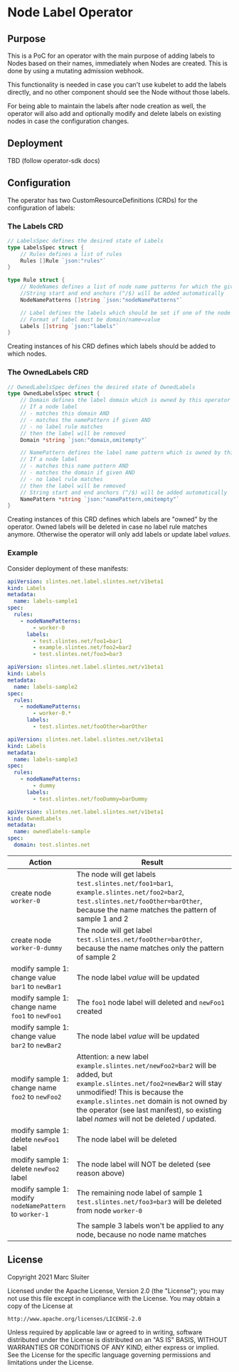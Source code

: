 # Node Label Operator

## Purpose

This is a PoC for an operator with the main purpose of adding labels to
Nodes based on their names, immediately when Nodes are created. This is done
by using a mutating admission webhook.

This functionality is needed in case you can't use kubelet to add the labels
directly, and no other component should see the Node without those labels.

For being able to maintain the labels after node creation as well, the operator
will also add and optionally modify and delete labels on existing nodes in case
the configuration changes.

## Deployment

TBD (follow operator-sdk docs)

## Configuration

The operator has two CustomResourceDefinitions (CRDs) for the configuration
of labels:

### The Labels CRD

```go
// LabelsSpec defines the desired state of Labels
type LabelsSpec struct {
	// Rules defines a list of rules
	Rules []Rule `json:"rules"`
}

type Rule struct {
	// NodeNames defines a list of node name patterns for which the given labels should be set. 
	//String start and end anchors (^/$) will be added automatically 
	NodeNamePatterns []string `json:"nodeNamePatterns"`

	// Label defines the labels which should be set if one of the node name patterns matches
	// Format of label must be domain/name=value
	Labels []string `json:"labels"`
}
```

Creating instances of his CRD defines which labels should be added to which
nodes.

### The OwnedLabels CRD

```go
// OwnedLabelsSpec defines the desired state of OwnedLabels
type OwnedLabelsSpec struct {
	// Domain defines the label domain which is owned by this operator
	// If a node label
	// - matches this domain AND
	// - matches the namePattern if given AND
	// - no label rule matches
	// then the label will be removed
	Domain *string `json:"domain,omitempty"`

	// NamePattern defines the label name pattern which is owned by this operator
	// If a node label
	// - matches this name pattern AND
	// - matches the domain if given AND
	// - no label rule matches
	// then the label will be removed
	// String start and end anchors (^/$) will be added automatically
	NamePattern *string `json:"namePattern,omitempty"`
}
```

Creating instances of this CRD defines which labels are "owned" by the operator.
Owned labels will be deleted in case no label rule matches anymore. Otherwise
the operator will only add labels or update label *values*.

### Example

Consider deployment of these manifests:

```yaml
apiVersion: slintes.net.label.slintes.net/v1beta1
kind: Labels
metadata:
  name: labels-sample1
spec:
  rules:
    - nodeNamePatterns:
        - worker-0
      labels:
        - test.slintes.net/foo1=bar1
        - example.slintes.net/foo2=bar2
        - test.slintes.net/foo3=bar3
```
```yaml
apiVersion: slintes.net.label.slintes.net/v1beta1
kind: Labels
metadata:
  name: labels-sample2
spec:
  rules:
    - nodeNamePatterns:
        - worker-0.*
      labels:
        - test.slintes.net/fooOther=barOther
```
```yaml
apiVersion: slintes.net.label.slintes.net/v1beta1
kind: Labels
metadata:
  name: labels-sample3
spec:
  rules:
    - nodeNamePatterns:
        - dummy
      labels:
        - test.slintes.net/fooDummy=barDummy
```

```yaml
apiVersion: slintes.net.label.slintes.net/v1beta1
kind: OwnedLabels
metadata:
  name: ownedlabels-sample
spec:
  domain: test.slintes.net
```

| Action | Result |
| -------| ------ |
| create node `worker-0` | The node will get labels `test.slintes.net/foo1=bar1`, `example.slintes.net/foo2=bar2`, `test.slintes.net/fooOther=barOther`, because the name matches the pattern of sample 1 and 2
| create node `worker-0-dummy` | The node will get label `test.slintes.net/fooOther=barOther`, because the name matches only the pattern of sample 2
| modify sample 1: change value `bar1` to `newBar1` | The node label *value* will be updated
| modify sample 1: change name `foo1` to `newFoo1` | The `foo1` node label will deleted and `newFoo1` created
| modify sample 1: change value `bar2` to `newBar2` | The node label *value* will be updated
| modify sample 1: change name `foo2` to `newFoo2` | Attention: a new label `example.slintes.net/newFoo2=bar2` will be added, but `example.slintes.net/foo2=newBar2` will stay unmodified! This is because the `example.slintes.net` domain is not owned by the operator (see last manifest), so existing label *names* will not be deleted / updated.
| modify sample 1: delete `newFoo1` label | The node label will be deleted
| modify sample 1: delete `newFoo2` label | The node label will NOT be deleted (see reason above)
| modify sample 1: modify `nodeNamePattern` to `worker-1` | The remaining node label of sample 1 `test.slintes.net/foo3=bar3` will be deleted from node `worker-0`
| | The sample 3 labels won't be applied to any node, because no node name matches

## License

Copyright 2021 Marc Sluiter

Licensed under the Apache License, Version 2.0 (the "License");
you may not use this file except in compliance with the License.
You may obtain a copy of the License at

    http://www.apache.org/licenses/LICENSE-2.0

Unless required by applicable law or agreed to in writing, software
distributed under the License is distributed on an "AS IS" BASIS,
WITHOUT WARRANTIES OR CONDITIONS OF ANY KIND, either express or implied.
See the License for the specific language governing permissions and
limitations under the License.